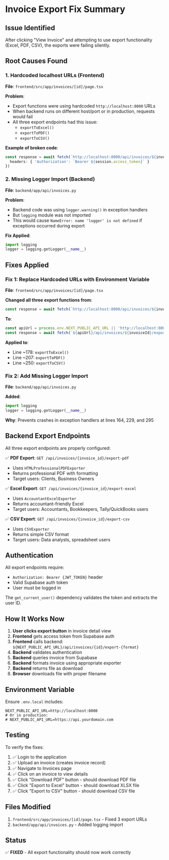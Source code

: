 # Invoice Export Fix Summary

## Issue Identified
After clicking "View Invoice" and attempting to use export functionality (Excel, PDF, CSV), the exports were failing silently.

## Root Causes Found

### 1. **Hardcoded localhost URLs** (Frontend)
**File**: `frontend/src/app/invoices/[id]/page.tsx`

**Problem**: 
- Export functions were using hardcoded `http://localhost:8000` URLs
- When backend runs on different host/port or in production, requests would fail
- All three export endpoints had this issue:
  - `exportToExcel()`
  - `exportToPDF()`
  - `exportToCSV()`

**Example of broken code**:
```typescript
const response = await fetch(`http://localhost:8000/api/invoices/${invoiceId}/export-excel`, {
  headers: { 'Authorization': `Bearer ${session.access_token}` }
})
```

### 2. **Missing Logger Import** (Backend)
**File**: `backend/app/api/invoices.py`

**Problem**:
- Backend code was using `logger.warning()` in exception handlers
- But `logging` module was not imported
- This would cause `NameError: name 'logger' is not defined` if exceptions occurred during export

**Fix Applied**:
```python
import logging
logger = logging.getLogger(__name__)
```

## Fixes Applied

### Fix 1: Replace Hardcoded URLs with Environment Variable
**File**: `frontend/src/app/invoices/[id]/page.tsx`

**Changed all three export functions from**:
```typescript
const response = await fetch(`http://localhost:8000/api/invoices/${invoiceId}/export-excel`, {
```

**To**:
```typescript
const apiUrl = process.env.NEXT_PUBLIC_API_URL || 'http://localhost:8000'
const response = await fetch(`${apiUrl}/api/invoices/${invoiceId}/export-excel`, {
```

**Applied to**:
- Line ~178: `exportToExcel()`
- Line ~207: `exportToPDF()`
- Line ~250: `exportToCSV()`

### Fix 2: Add Missing Logger Import
**File**: `backend/app/api/invoices.py`

**Added**:
```python
import logging
logger = logging.getLogger(__name__)
```

**Why**: Prevents crashes in exception handlers at lines 164, 229, and 295

## Backend Export Endpoints
All three export endpoints are properly configured:

✅ **PDF Export**: `GET /api/invoices/{invoice_id}/export-pdf`
- Uses `HTMLProfessionalPDFExporter`
- Returns professional PDF with formatting
- Target users: Clients, Business Owners

✅ **Excel Export**: `GET /api/invoices/{invoice_id}/export-excel`
- Uses `AccountantExcelExporter`
- Returns accountant-friendly Excel
- Target users: Accountants, Bookkeepers, Tally/QuickBooks users

✅ **CSV Export**: `GET /api/invoices/{invoice_id}/export-csv`
- Uses `CSVExporter`
- Returns simple CSV format
- Target users: Data analysts, spreadsheet users

## Authentication
All export endpoints require:
- `Authorization: Bearer {JWT_TOKEN}` header
- Valid Supabase auth token
- User must be logged in

The `get_current_user()` dependency validates the token and extracts the user ID.

## How It Works Now

1. **User clicks export button** in invoice detail view
2. **Frontend** gets access token from Supabase auth
3. **Frontend** calls backend: `${NEXT_PUBLIC_API_URL}/api/invoices/{id}/export-{format}`
4. **Backend** validates authentication
5. **Backend** queries invoice from Supabase
6. **Backend** formats invoice using appropriate exporter
7. **Backend** returns file as download
8. **Browser** downloads file with proper filename

## Environment Variable
Ensure `.env.local` includes:
```
NEXT_PUBLIC_API_URL=http://localhost:8000
# Or in production:
# NEXT_PUBLIC_API_URL=https://api.yourdomain.com
```

## Testing

To verify the fixes:
1. ✅ Login to the application
2. ✅ Upload an invoice (creates invoice record)
3. ✅ Navigate to Invoices page
4. ✅ Click on an invoice to view details
5. ✅ Click "Download PDF" button - should download PDF file
6. ✅ Click "Export to Excel" button - should download XLSX file
7. ✅ Click "Export to CSV" button - should download CSV file

## Files Modified
1. `frontend/src/app/invoices/[id]/page.tsx` - Fixed 3 export URLs
2. `backend/app/api/invoices.py` - Added logging import

## Status
✅ **FIXED** - All export functionality should now work correctly
